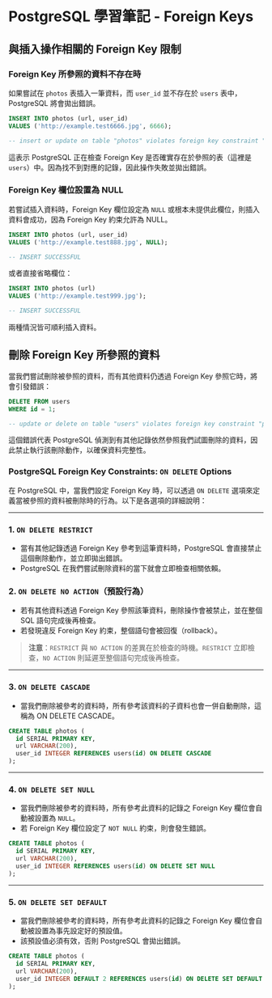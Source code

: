 # PostgreSQL 學習筆記 - Foreign Keys

## 與插入操作相關的 Foreign Key 限制

### Foreign Key 所參照的資料不存在時

如果嘗試在 `photos` 表插入一筆資料，而 `user_id` 並不存在於 `users` 表中，PostgreSQL 將會拋出錯誤。

```sql
INSERT INTO photos (url, user_id)
VALUES ('http://example.test6666.jpg', 6666);

-- insert or update on table "photos" violates foreign key constraint "photos_user_id_fkey"
```

這表示 PostgreSQL 正在檢查 Foreign Key 是否確實存在於參照的表（這裡是 `users`）中。因為找不到對應的記錄，因此操作失敗並拋出錯誤。

### Foreign Key 欄位設置為 NULL

若嘗試插入資料時，Foreign Key 欄位設定為 `NULL` 或根本未提供此欄位，則插入資料會成功，因為 Foreign Key 約束允許為 NULL。

```sql
INSERT INTO photos (url, user_id)
VALUES ('http://example.test888.jpg', NULL);

-- INSERT SUCCESSFUL
```

或者直接省略欄位：

```sql
INSERT INTO photos (url)
VALUES ('http://example.test999.jpg');

-- INSERT SUCCESSFUL
```

兩種情況皆可順利插入資料。

## 刪除 Foreign Key 所參照的資料

當我們嘗試刪除被參照的資料，而有其他資料仍透過 Foreign Key 參照它時，將會引發錯誤：

```sql
DELETE FROM users
WHERE id = 1;

-- update or delete on table "users" violates foreign key constraint "photos_user_id_fkey" on table "photos"
```

這個錯誤代表 PostgreSQL 偵測到有其他記錄依然參照我們試圖刪除的資料，因此禁止執行該刪除動作，以確保資料完整性。


### PostgreSQL Foreign Key Constraints: `ON DELETE` Options

在 PostgreSQL 中，當我們設定 Foreign Key 時，可以透過 `ON DELETE` 選項來定義當被參照的資料被刪除時的行為。以下是各選項的詳細說明：

---

### 1. `ON DELETE RESTRICT`

* 當有其他記錄透過 Foreign Key 參考到這筆資料時，PostgreSQL 會直接禁止這個刪除動作，並立即拋出錯誤。
* PostgreSQL 在我們嘗試刪除資料的當下就會立即檢查相關依賴。

### 2. `ON DELETE NO ACTION`（預設行為）

* 若有其他資料透過 Foreign Key 參照該筆資料，刪除操作會被禁止，並在整個 SQL 語句完成後再檢查。
* 若發現違反 Foreign Key 約束，整個語句會被回復（rollback）。

> **注意**：`RESTRICT` 與 `NO ACTION` 的差異在於檢查的時機。`RESTRICT` 立即檢查，`NO ACTION` 則延遲至整個語句完成後再檢查。

---

### 3. `ON DELETE CASCADE`

* 當我們刪除被參考的資料時，所有參考該資料的子資料也會一併自動刪除，這稱為 ON DELETE CASCADE。

```sql
CREATE TABLE photos (
  id SERIAL PRIMARY KEY,
  url VARCHAR(200),
  user_id INTEGER REFERENCES users(id) ON DELETE CASCADE
);
```

---

### 4. `ON DELETE SET NULL`

* 當我們刪除被參考的資料時，所有參考此資料的記錄之 Foreign Key 欄位會自動被設置為 `NULL`。
* 若 Foreign Key 欄位設定了 `NOT NULL` 約束，則會發生錯誤。

```sql
CREATE TABLE photos (
  id SERIAL PRIMARY KEY,
  url VARCHAR(200),
  user_id INTEGER REFERENCES users(id) ON DELETE SET NULL
);
```

---

### 5. `ON DELETE SET DEFAULT`

* 當我們刪除被參考的資料時，所有參考此資料的記錄之 Foreign Key 欄位會自動被設置為事先設定好的預設值。
* 該預設值必須有效，否則 PostgreSQL 會拋出錯誤。

```sql
CREATE TABLE photos (
  id SERIAL PRIMARY KEY,
  url VARCHAR(200),
  user_id INTEGER DEFAULT 2 REFERENCES users(id) ON DELETE SET DEFAULT
);
```